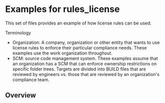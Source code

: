 # Examples for rules_license

This set of files provides an example of how license rules can be used.

Terminology
-   Organization: A company, organization or other entity that wants to use
    license rules to enforce their particular compliance needs. These examples
    use the work organization throughout.
-   SCM: source code management system. These examples assume that
    an organization has a SCM that can enforce ownership restrictions on
    specific folder trees. Targets are divided into BUILD files that are
    reviewed by engineers vs. those that are reviewed by an organization's
    compliance team.

## Overview

